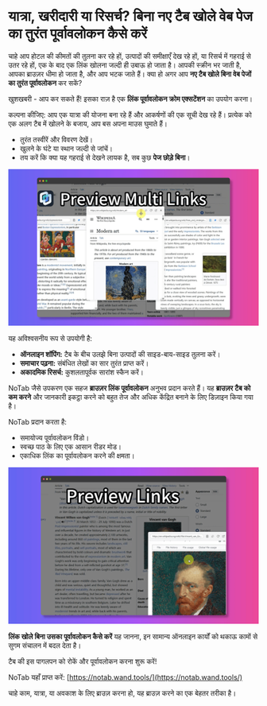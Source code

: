 # यात्रा, खरीदारी या रिसर्च? बिना नए टैब खोले वेब पेज का तुरंत पूर्वावलोकन कैसे करें

चाहे आप होटल की कीमतों की तुलना कर रहे हों, उत्पादों की समीक्षाएँ देख रहे हों, या रिसर्च में गहराई से उतर रहे हों, एक के बाद एक लिंक खोलना जल्दी ही उबाऊ हो जाता है। आपकी स्क्रीन भर जाती है, आपका ब्राउज़र धीमा हो जाता है, और आप भटक जाते हैं। क्या हो अगर आप **नए टैब खोले बिना वेब पेजों का तुरंत पूर्वावलोकन** कर सकें?

खुशखबरी - आप कर सकते हैं! इसका राज़ है एक **लिंक पूर्वावलोकन क्रोम एक्सटेंशन** का उपयोग करना।

कल्पना कीजिए: आप एक यात्रा की योजना बना रहे हैं और आकर्षणों की एक सूची देख रहे हैं। प्रत्येक को एक अलग टैब में खोलने के बजाय, आप बस अपना माउस घुमाते हैं।
*   तुरंत तस्वीरें और विवरण देखें।
*   खुलने के घंटे या स्थान जल्दी से जांचें।
*   तय करें कि क्या यह गहराई से देखने लायक है, सब कुछ **पेज छोड़े बिना**।

![यात्रा लिंक का पूर्वावलोकन](../images/notab1.png)

यह अविश्वसनीय रूप से उपयोगी है:
*   **ऑनलाइन शॉपिंग:** टैब के बीच उलझे बिना उत्पादों की साइड-बाय-साइड तुलना करें।
*   **समाचार पढ़ना:** संबंधित लेखों का सार तुरंत प्राप्त करें।
*   **अकादमिक रिसर्च:** कुशलतापूर्वक सारांश स्कैन करें।

NoTab जैसे उपकरण एक सहज **ब्राउज़र लिंक पूर्वावलोकन** अनुभव प्रदान करते हैं। यह **ब्राउज़र टैब को कम करने** और जानकारी इकट्ठा करने को बहुत तेज और अधिक केंद्रित बनाने के लिए डिज़ाइन किया गया है।

NoTab प्रदान करता है:
*   समायोज्य पूर्वावलोकन विंडो।
*   स्वच्छ पाठ के लिए एक आसान रीडर मोड।
*   एकाधिक लिंक का पूर्वावलोकन करने की क्षमता।

![NoTab पूर्वावलोकन विंडो विकल्प](../images/notab2.png)

**लिंक खोले बिना उसका पूर्वावलोकन कैसे करें** यह जानना, इन सामान्य ऑनलाइन कार्यों को थकाऊ कामों से सुगम संचालन में बदल देता है।

टैब की इस पागलपन को रोकें और पूर्वावलोकन करना शुरू करें!

NoTab यहाँ प्राप्त करें: [https://notab.wand.tools/](https://notab.wand.tools/)

चाहे काम, यात्रा, या अवकाश के लिए ब्राउज़ करना हो, यह ब्राउज़ करने का एक बेहतर तरीका है।
